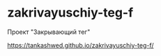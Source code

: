 # zakrivayuschiy-teg-f
Проект "Закрывающий тег"

https://tankashwed.github.io/zakrivayuschiy-teg-f/
